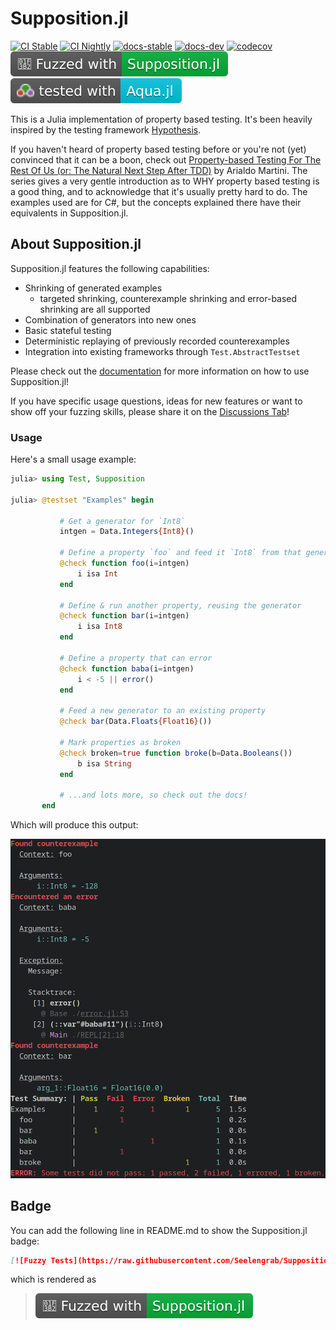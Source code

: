 # Supposition.jl

[![CI Stable](https://github.com/Seelengrab/Supposition.jl/actions/workflows/CI.yml/badge.svg)](https://github.com/Seelengrab/Supposition.jl/actions/workflows/CI.yml?query=branch%3Amain)
[![CI Nightly](https://github.com/Seelengrab/Supposition.jl/actions/workflows/nightly.yml/badge.svg)](https://github.com/Seelengrab/Supposition.jl/actions/workflows/nightly.yml?query=branch%3Amain)
[![docs-stable](https://img.shields.io/badge/docs-stable-blue.svg)](https://seelengrab.github.io/Supposition.jl/stable)
[![docs-dev](https://img.shields.io/badge/docs-dev-blue.svg)](https://seelengrab.github.io/Supposition.jl/dev)
[![codecov](https://codecov.io/gh/Seelengrab/Supposition.jl/graph/badge.svg?token=BMO2XHN5JX)](https://codecov.io/gh/Seelengrab/Supposition.jl)
[![Fuzzy Tests](https://raw.githubusercontent.com/Seelengrab/Supposition.jl/main/badge.svg)](https://github.com/Seelengrab/Supposition.jl)
[![Aqua](https://raw.githubusercontent.com/JuliaTesting/Aqua.jl/master/badge.svg)](https://github.com/JuliaTesting/Aqua.jl)

This is a Julia implementation of property based testing. It's been heavily inspired by the testing framework [Hypothesis](https://hypothesis.readthedocs.io/en/latest/).

If you haven't heard of property based testing before or you're not (yet) convinced that it can be a boon, check out [Property-based Testing For The Rest Of Us (or: The Natural Next Step After TDD)](https://arialdomartini.github.io/property-testing)
by Arialdo Martini. The series gives a very gentle introduction as to WHY property based testing is a good thing, and to acknowledge that it's
usually pretty hard to do. The examples used are for C#, but the concepts explained there have their equivalents in Supposition.jl.

## About Supposition.jl

Supposition.jl features the following capabilities:

 * Shrinking of generated examples
   * targeted shrinking, counterexample shrinking and error-based shrinking are all supported
 * Combination of generators into new ones
 * Basic stateful testing
 * Deterministic replaying of previously recorded counterexamples
 * Integration into existing frameworks through `Test.AbstractTestset`

Please check out the [documentation](https://seelengrab.github.io/Supposition.jl/stable) for more information on how to use Supposition.jl!

If you have specific usage questions, ideas for new features or want to show off
your fuzzing skills, please share it on the [Discussions Tab](https://github.com/Seelengrab/Supposition.jl/discussions)!

### Usage

Here's a small usage example:

```julia
julia> using Test, Supposition

julia> @testset "Examples" begin

           # Get a generator for `Int8`
           intgen = Data.Integers{Int8}()

           # Define a property `foo` and feed it `Int8` from that generator
           @check function foo(i=intgen)
               i isa Int
           end

           # Define & run another property, reusing the generator
           @check function bar(i=intgen)
               i isa Int8
           end

           # Define a property that can error
           @check function baba(i=intgen)
               i < -5 || error()
           end

           # Feed a new generator to an existing property
           @check bar(Data.Floats{Float16}())

           # Mark properties as broken
           @check broken=true function broke(b=Data.Booleans())
               b isa String
           end

           # ...and lots more, so check out the docs!
       end
```

Which will produce this output:

![README example output](./readme_example.png)

## Badge

You can add the following line in README.md to show the Supposition.jl badge:

```markdown
[![Fuzzy Tests](https://raw.githubusercontent.com/Seelengrab/Supposition.jl/main/badge.svg)](https://github.com/Seelengrab/Supposition.jl)
```

which is rendered as

> [![Fuzzy Tests](https://raw.githubusercontent.com/Seelengrab/Supposition.jl/main/badge.svg)](https://github.com/Seelengrab/Supposition.jl)
